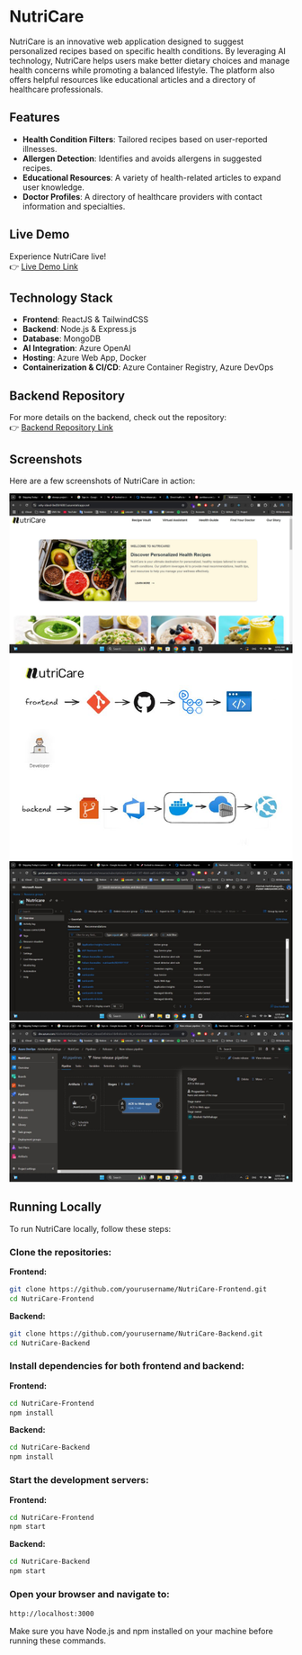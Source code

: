 # NutriCare

NutriCare is an innovative web application designed to suggest personalized recipes based on specific health conditions. By leveraging AI technology, NutriCare helps users make better dietary choices and manage health concerns while promoting a balanced lifestyle. The platform also offers helpful resources like educational articles and a directory of healthcare professionals.

## Features

- **Health Condition Filters**: Tailored recipes based on user-reported illnesses.
- **Allergen Detection**: Identifies and avoids allergens in suggested recipes.
- **Educational Resources**: A variety of health-related articles to expand user knowledge.
- **Doctor Profiles**: A directory of healthcare providers with contact information and specialties.

## Live Demo

Experience NutriCare live!  
👉 [Live Demo Link](https://ashy-island-0ed3b1600.5.azurestaticapps.net/)

## Technology Stack

- **Frontend**: ReactJS & TailwindCSS
- **Backend**: Node.js & Express.js
- **Database**: MongoDB
- **AI Integration**: Azure OpenAI
- **Hosting**: Azure Web App, Docker
- **Containerization & CI/CD**: Azure Container Registry, Azure DevOps

## Backend Repository

For more details on the backend, check out the repository:  
👉 [Backend Repository Link](https://github.com/abhixsh/NutriCare_be)

## Screenshots

Here are a few screenshots of NutriCare in action:

![Landing](img/landing.jpeg)
![Digram](img/dig.jpeg)
![Azure](img/azure.jpeg)
![AzureDevops](img/devops.jpeg)
## Running Locally

To run NutriCare locally, follow these steps:

### Clone the repositories:

**Frontend:**
```bash
git clone https://github.com/yourusername/NutriCare-Frontend.git
cd NutriCare-Frontend
```

**Backend:**
```bash
git clone https://github.com/yourusername/NutriCare-Backend.git
cd NutriCare-Backend
```

### Install dependencies for both frontend and backend:

**Frontend:**
```bash
cd NutriCare-Frontend
npm install
```

**Backend:**
```bash
cd NutriCare-Backend
npm install
```

### Start the development servers:

**Frontend:**
```bash
cd NutriCare-Frontend
npm start
```

**Backend:**
```bash
cd NutriCare-Backend
npm start
```

### Open your browser and navigate to:

```bash
http://localhost:3000
```

Make sure you have Node.js and npm installed on your machine before running these commands.